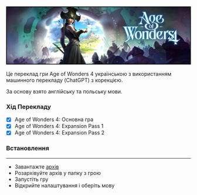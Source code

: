 ![alt text](imeges/33cbb10ebbafdf859cd18f327572ba19.png)

Це переклад гри Age of Wonders 4 українською з використанням машинного перекладу (ChatGPT) з корекцією.

За основу взято англійську та польську мови.

### Хід Перекладу
- [x] Age of Wonders 4: Основна гра
- [x] Age of Wonders 4: Expansion Pass 1
- [x] Age of Wonders 4: Expansion Pass 2

### Встановлення
---
- Завантажте [архів](https://github.com/EYELESS-UA/Age-of-Wonders-4-Ukrainian-localization/releases/download/v0.1.0-demo/AoW4_B_1.1.6.7z)
- Розархівуйте архів у папку з грою
- Запустіть гру
- Відкрийте налаштування і оберіть мову
